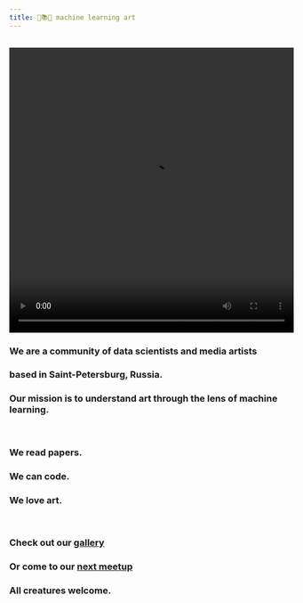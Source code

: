 ```yaml
---
title: 🤖📚🎨 machine learning art
---
```

&nbsp;
<video autoplay="autoplay" loop="loop" width="512" height="512">
  <source src="/assets/images/deepdream_swing.mp4" type="video/mp4">
</video>
### We are a community of data scientists and media artists
### based in Saint-Petersburg, Russia. 
### Our mission is to understand art through the lens of machine learning.


&nbsp;

### We read papers.
### We can code.
### We love art.

&nbsp;

### Check out our [gallery](https://mlart.org/gallery)
### Or come to our [next meetup](https://mlart.org/meetups)
### All creatures welcome. 

